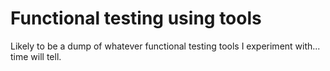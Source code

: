 # Functional testing using tools
Likely to be a dump of whatever functional testing tools I experiment with... time will tell.
